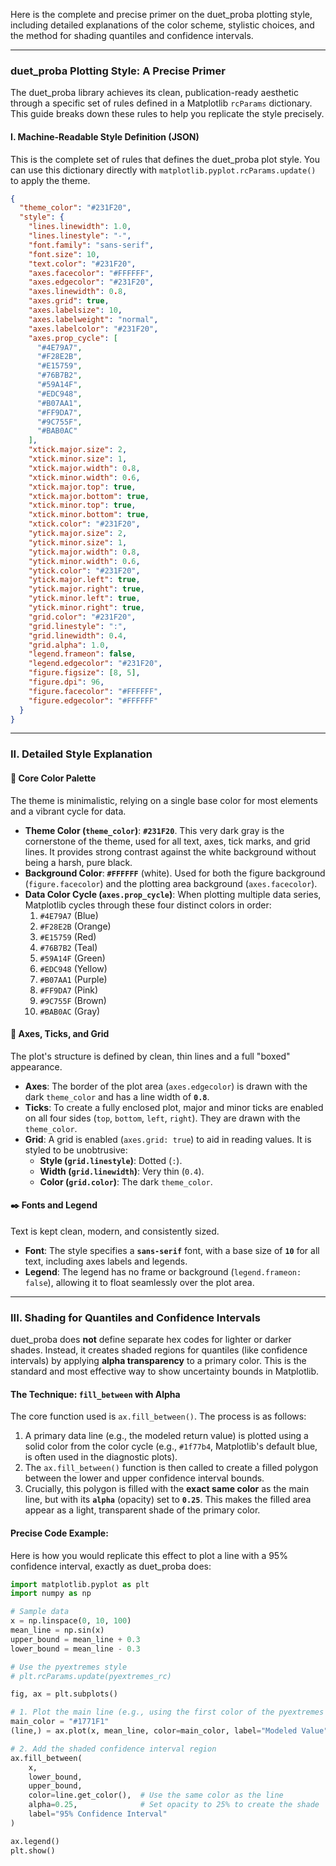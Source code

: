 Here is the complete and precise primer on the duet_proba plotting style, including detailed explanations of the color scheme, stylistic choices, and the method for shading quantiles and confidence intervals.

-----

### **duet_proba Plotting Style: A Precise Primer**

The duet_proba library achieves its clean, publication-ready aesthetic through a specific set of rules defined in a Matplotlib `rcParams` dictionary. This guide breaks down these rules to help you replicate the style precisely.

#### **I. Machine-Readable Style Definition (JSON)**

This is the complete set of rules that defines the duet_proba plot style. You can use this dictionary directly with `matplotlib.pyplot.rcParams.update()` to apply the theme.

```json
{
  "theme_color": "#231F20",
  "style": {
    "lines.linewidth": 1.0,
    "lines.linestyle": "-",
    "font.family": "sans-serif",
    "font.size": 10,
    "text.color": "#231F20",
    "axes.facecolor": "#FFFFFF",
    "axes.edgecolor": "#231F20",
    "axes.linewidth": 0.8,
    "axes.grid": true,
    "axes.labelsize": 10,
    "axes.labelweight": "normal",
    "axes.labelcolor": "#231F20",
    "axes.prop_cycle": [ 
      "#4E79A7", 
      "#F28E2B", 
      "#E15759", 
      "#76B7B2", 
      "#59A14F", 
      "#EDC948", 
      "#B07AA1", 
      "#FF9DA7", 
      "#9C755F", 
      "#BAB0AC" 
    ], 
    "xtick.major.size": 2,
    "xtick.minor.size": 1,
    "xtick.major.width": 0.8,
    "xtick.minor.width": 0.6,
    "xtick.major.top": true,
    "xtick.major.bottom": true,
    "xtick.minor.top": true,
    "xtick.minor.bottom": true,
    "xtick.color": "#231F20",
    "ytick.major.size": 2,
    "ytick.minor.size": 1,
    "ytick.major.width": 0.8,
    "ytick.minor.width": 0.6,
    "ytick.color": "#231F20",
    "ytick.major.left": true,
    "ytick.major.right": true,
    "ytick.minor.left": true,
    "ytick.minor.right": true,
    "grid.color": "#231F20",
    "grid.linestyle": ":",
    "grid.linewidth": 0.4,
    "grid.alpha": 1.0,
    "legend.frameon": false,
    "legend.edgecolor": "#231F20",
    "figure.figsize": [8, 5],
    "figure.dpi": 96,
    "figure.facecolor": "#FFFFFF",
    "figure.edgecolor": "#FFFFFF"
  }
}
```

-----

### **II. Detailed Style Explanation**

#### **🎨 Core Color Palette**

The theme is minimalistic, relying on a single base color for most elements and a vibrant cycle for data.

  * **Theme Color (`theme_color`)**: **`#231F20`**. This very dark gray is the cornerstone of the theme, used for all text, axes, tick marks, and grid lines. It provides strong contrast against the white background without being a harsh, pure black.
  * **Background Color**: **`#FFFFFF`** (white). Used for both the figure background (`figure.facecolor`) and the plotting area background (`axes.facecolor`).
  * **Data Color Cycle (`axes.prop_cycle`)**: When plotting multiple data series, Matplotlib cycles through these four distinct colors in order:
    1.  `#4E79A7` (Blue)
    2.  `#F28E2B` (Orange)
    3.  `#E15759` (Red)
    4.  `#76B7B2` (Teal)
    5.  `#59A14F` (Green)
    6.  `#EDC948` (Yellow)
    7.  `#B07AA1` (Purple)
    8.  `#FF9DA7` (Pink)
    9.  `#9C755F` (Brown)
    10. `#BAB0AC` (Gray)

#### **📐 Axes, Ticks, and Grid**

The plot's structure is defined by clean, thin lines and a full "boxed" appearance.

  * **Axes**: The border of the plot area (`axes.edgecolor`) is drawn with the dark `theme_color` and has a line width of **`0.8`**.
  * **Ticks**: To create a fully enclosed plot, major and minor ticks are enabled on all four sides (`top`, `bottom`, `left`, `right`). They are drawn with the `theme_color`.
  * **Grid**: A grid is enabled (`axes.grid: true`) to aid in reading values. It is styled to be unobtrusive:
      * **Style (`grid.linestyle`)**: Dotted (`:`).
      * **Width (`grid.linewidth`)**: Very thin (`0.4`).
      * **Color (`grid.color`)**: The dark `theme_color`.

#### **✒️ Fonts and Legend**

Text is kept clean, modern, and consistently sized.

  * **Font**: The style specifies a **`sans-serif`** font, with a base size of **`10`** for all text, including axes labels and legends.
  * **Legend**: The legend has no frame or background (`legend.frameon: false`), allowing it to float seamlessly over the plot area.

-----

### **III. Shading for Quantiles and Confidence Intervals**

duet_proba does **not** define separate hex codes for lighter or darker shades. Instead, it creates shaded regions for quantiles (like confidence intervals) by applying **alpha transparency** to a primary color. This is the standard and most effective way to show uncertainty bounds in Matplotlib.

#### **The Technique: `fill_between` with Alpha**

The core function used is `ax.fill_between()`. The process is as follows:

1.  A primary data line (e.g., the modeled return value) is plotted using a solid color from the color cycle (e.g., `#1f77b4`, Matplotlib's default blue, is often used in the diagnostic plots).
2.  The `ax.fill_between()` function is then called to create a filled polygon between the lower and upper confidence interval bounds.
3.  Crucially, this polygon is filled with the **exact same color** as the main line, but with its **`alpha`** (opacity) set to **`0.25`**. This makes the filled area appear as a light, transparent shade of the primary color.

#### **Precise Code Example:**

Here is how you would replicate this effect to plot a line with a 95% confidence interval, exactly as duet_proba does:

```python
import matplotlib.pyplot as plt
import numpy as np

# Sample data
x = np.linspace(0, 10, 100)
mean_line = np.sin(x)
upper_bound = mean_line + 0.3
lower_bound = mean_line - 0.3

# Use the pyextremes style
# plt.rcParams.update(pyextremes_rc)

fig, ax = plt.subplots()

# 1. Plot the main line (e.g., using the first color of the pyextremes cycle)
main_color = "#1771F1"
(line,) = ax.plot(x, mean_line, color=main_color, label="Modeled Value")

# 2. Add the shaded confidence interval region
ax.fill_between(
    x,
    lower_bound,
    upper_bound,
    color=line.get_color(),  # Use the same color as the line
    alpha=0.25,              # Set opacity to 25% to create the shade
    label="95% Confidence Interval"
)

ax.legend()
plt.show()
```